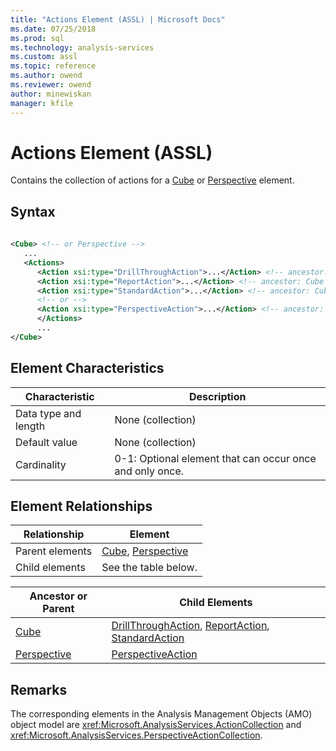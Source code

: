 ```yaml
---
title: "Actions Element (ASSL) | Microsoft Docs"
ms.date: 07/25/2018
ms.prod: sql
ms.technology: analysis-services
ms.custom: assl
ms.topic: reference
ms.author: owend
ms.reviewer: owend
author: minewiskan
manager: kfile
---
```

# Actions Element (ASSL)

  Contains the collection of actions for a [Cube](objects/cube-element-assl.md) or [Perspective](objects/perspective-element-assl.md) element.  
  
## Syntax  
  
```xml  
  
<Cube> <!-- or Perspective -->  
   ...  
   <Actions>  
      <Action xsi:type="DrillThroughAction">...</Action> <!-- ancestor: Cube -->  
      <Action xsi:type="ReportAction">...</Action> <!-- ancestor: Cube -->  
      <Action xsi:type="StandardAction">...</Action> <!-- ancestor: Cube -->  
      <!-- or -->  
      <Action xsi:type="PerspectiveAction">...</Action> <!-- ancestor: Perspective -->  
      </Actions>  
      ...  
</Cube>  
```  
  
## Element Characteristics  
  
|Characteristic|Description|  
|--------------------|-----------------|  
|Data type and length|None (collection)|  
|Default value|None (collection)|  
|Cardinality|0-1: Optional element that can occur once and only once.|  
  
## Element Relationships  
  
|Relationship|Element|  
|------------------|-------------|  
|Parent elements|[Cube](objects/cube-element-assl.md), [Perspective](objects/perspective-element-assl.md)|  
|Child elements|See the table below.|  
  
|Ancestor or Parent|Child Elements|  
|------------------------|--------------------|  
|[Cube](objects/cube-element-assl.md)|[DrillThroughAction](data-type/drillthroughaction-data-type-assl.md), [ReportAction](data-type/reportaction-data-type-assl.md), [StandardAction](data-type/standardaction-data-type-assl.md)|  
|[Perspective](objects/perspective-element-assl.md)|[PerspectiveAction](data-type/perspectiveaction-data-type-assl.md)|  
  
## Remarks  
 The corresponding elements in the Analysis Management Objects (AMO) object model are <xref:Microsoft.AnalysisServices.ActionCollection> and <xref:Microsoft.AnalysisServices.PerspectiveActionCollection>.  

  
